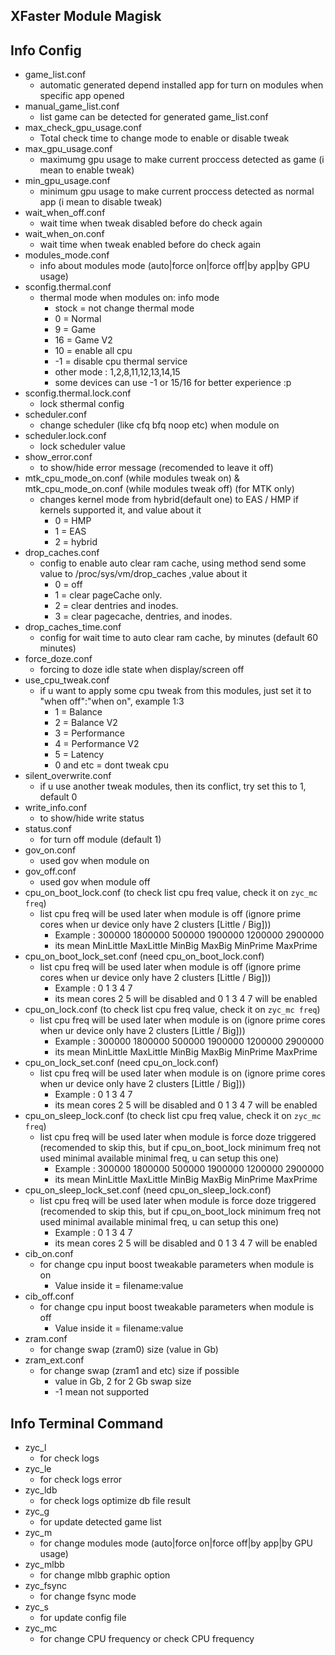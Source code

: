 ## XFaster Module Magisk

## Info Config

- game_list.conf
  - automatic generated depend installed app for turn on modules when specific app opened
- manual_game_list.conf
  - list game can be detected for generated game_list.conf
- max_check_gpu_usage.conf
  - Total check time to change mode to enable or disable tweak
- max_gpu_usage.conf
  - maximumg gpu usage to make current proccess detected as game (i mean to enable tweak)
- min_gpu_usage.conf
  - minimum gpu usage to make current proccess detected as normal app (i mean to disable tweak)
- wait_when_off.conf
  - wait time when tweak disabled before do check again
- wait_when_on.conf
  - wait time when tweak enabled before do check again
- modules_mode.conf
  - info about modules mode (auto|force on|force off|by app|by GPU usage)
- sconfig.thermal.conf
  - thermal mode when modules on: info mode
    - stock = not change thermal mode
    - 0 = Normal
    - 9 = Game
    - 16 = Game V2
    - 10 = enable all cpu
    - -1 = disable cpu thermal service
    - other mode : 1,2,8,11,12,13,14,15
    - some devices can use -1 or 15/16 for better experience :p
- sconfig.thermal.lock.conf
  - lock sthermal config
- scheduler.conf
  - change scheduler (like cfq bfq noop etc) when module on
- scheduler.lock.conf
  - lock scheduler value
- show_error.conf
  - to show/hide error message (recomended to leave it off)
- mtk_cpu_mode_on.conf (while modules tweak on) & mtk_cpu_mode_on.conf (while modules tweak off) (for MTK only)
  - changes kernel mode from hybrid(default one) to EAS / HMP if kernels supported it, and value about it
    - 0 = HMP
    - 1 = EAS
    - 2 = hybrid
- drop_caches.conf
  - config to enable auto clear ram cache, using method send some value to /proc/sys/vm/drop_caches ,value about it
    - 0 = off
    - 1 = clear pageCache only.
    - 2 = clear dentries and inodes.
    - 3 = clear pagecache, dentries, and inodes.
- drop_caches_time.conf
  - config for wait time to auto clear ram cache, by minutes (default 60 minutes)
- force_doze.conf
  - forcing to doze idle state when display/screen off
- use_cpu_tweak.conf
  - if u want to apply some cpu tweak from this modules, just set it to "when off":"when on", example 1:3
    - 1 = Balance
    - 2 = Balance V2
    - 3 = Performance
    - 4 = Performance V2
    - 5 = Latency
    - 0 and etc = dont tweak cpu
- silent_overwrite.conf
  - if u use another tweak modules, then its conflict, try set this to 1, default 0
- write_info.conf
  - to show/hide write status
- status.conf
  - for turn off module (default 1)
- gov_on.conf
  - used gov when module on
- gov_off.conf
  - used gov when module off
- cpu_on_boot_lock.conf (to check list cpu freq value, check it on <code>zyc_mc freq</code>)
  - list cpu freq will be used later when module is off (ignore prime cores when ur device only have 2 clusters [Little / Big]))
    - Example : 300000 1800000 500000 1900000 1200000 2900000
    - its mean MinLittle MaxLittle MinBig MaxBig MinPrime MaxPrime
- cpu_on_boot_lock_set.conf (need cpu_on_boot_lock.conf)
  - list cpu freq will be used later when module is off (ignore prime cores when ur device only have 2 clusters [Little / Big]))
    - Example : 0 1 3 4 7
    - its mean cores 2 5 will be disabled and 0 1 3 4 7 will be enabled
- cpu_on_lock.conf (to check list cpu freq value, check it on <code>zyc_mc freq</code>)
  - list cpu freq will be used later when module is on (ignore prime cores when ur device only have 2 clusters [Little / Big]))
    - Example : 300000 1800000 500000 1900000 1200000 2900000
    - its mean MinLittle MaxLittle MinBig MaxBig MinPrime MaxPrime
- cpu_on_lock_set.conf (need cpu_on_lock.conf)
  - list cpu freq will be used later when module is on (ignore prime cores when ur device only have 2 clusters [Little / Big]))
    - Example : 0 1 3 4 7
    - its mean cores 2 5 will be disabled and 0 1 3 4 7 will be enabled
- cpu_on_sleep_lock.conf (to check list cpu freq value, check it on <code>zyc_mc freq</code>)
  - list cpu freq will be used later when module is force doze triggered (recomended to skip this, but if cpu_on_boot_lock minimum freq not used minimal available minimal freq, u can setup this one)
    - Example : 300000 1800000 500000 1900000 1200000 2900000
    - its mean MinLittle MaxLittle MinBig MaxBig MinPrime MaxPrime
- cpu_on_sleep_lock_set.conf (need cpu_on_sleep_lock.conf)
  - list cpu freq will be used later when module is force doze triggered (recomended to skip this, but if cpu_on_boot_lock minimum freq not used minimal available minimal freq, u can setup this one)
    - Example : 0 1 3 4 7
    - its mean cores 2 5 will be disabled and 0 1 3 4 7 will be enabled
- cib_on.conf
  - for change cpu input boost tweakable parameters when module is on
    - Value inside it = filename:value
- cib_off.conf
  - for change cpu input boost tweakable parameters when module is off
    - Value inside it = filename:value
- zram.conf
  - for change swap (zram0) size (value in Gb)
- zram_ext.conf
  - for change swap (zram1 and etc) size if possible
    - value in Gb, 2 for 2 Gb swap size
    - -1 mean not supported

## Info Terminal Command

- zyc_l
  - for check logs
- zyc_le
  - for check logs error
- zyc_ldb
  - for check logs optimize db file result
- zyc_g
  - for update detected game list
- zyc_m
  - for change modules mode (auto|force on|force off|by app|by GPU usage)
- zyc_mlbb
  - for change mlbb graphic option
- zyc_fsync
  - for change fsync mode
- zyc_s
  - for update config file
- zyc_mc
  - for change CPU frequency or check CPU frequency
